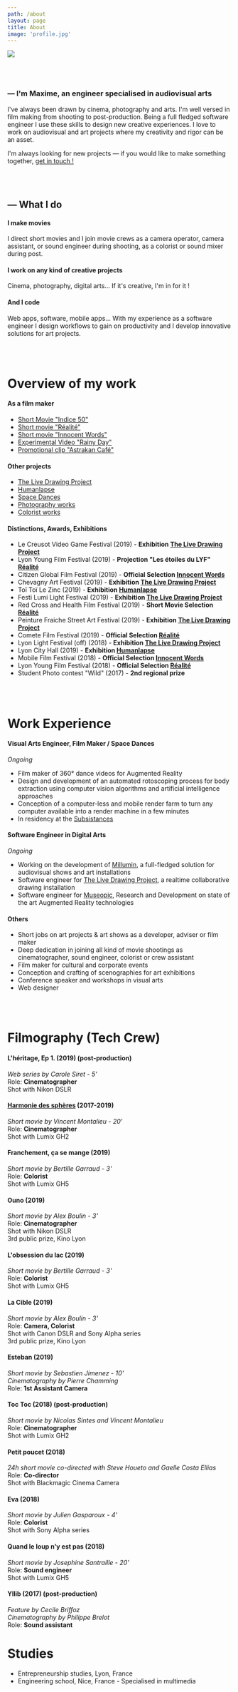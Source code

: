 ```yaml
---
path: /about
layout: page
title: About
image: 'profile.jpg'
---
```


<div class="squareGatsbyPicture" style="min-width: 70%">

<img src="profile.jpg"></img>

</div>
<br/>
<br/>

### — I'm Maxime, an **engineer** specialised in **audiovisual arts**

I've always been drawn by cinema, photography and arts. I'm well versed in film making from shooting to post-production. Being a full fledged software engineer I use these skills to design new creative experiences.
I love to work on audiovisual and art projects where my creativity and rigor can be an asset.

I'm always looking for new projects — if you would like to make something together, [get in touch !](mailto:maxime.touroute@ŋmail.com)

<br><br>

## — What I do

#### I make movies

I direct short movies and I join movie crews as a camera operator, camera assistant, or sound engineer during shooting, as a colorist or sound mixer during post.

#### I work on any kind of creative projects

Cinema, photography, digital arts... If it's creative, I'm in for it !

#### And I code

Web apps, software, mobile apps... With my experience as a software engineer I design workflows to gain on productivity and I develop innovative solutions for art projects.

<br/>
<br/>

# Overview of my work

#### As a film maker

- [Short Movie "Indice 50"](/indice50#content)
- [Short movie "Réalité"](/realite#content)
- [Short movie "Innocent Words"](/innocentWords#content)
- [Experimental Video "Rainy Day"](/rainyday#content)
- [Promotional clip "Astrakan Café"](/badhinjan-trio#content)

#### Other projects

- [The Live Drawing Project](/livedrawing#content)
- [Humanlapse](/humanlapseProject#content)
- [Space Dances](/spacedances#content)
- [Photography works](/photography)
- [Colorist works](/colorist)

#### Distinctions, Awards, Exhibitions

- Le Creusot Video Game Festival (2019) - **Exhibition [The Live Drawing Project](/livedrawing#content)**
- Lyon Young Film Festival (2019) - **Projection "Les étoiles du LYF" [Réalité](/realite#content)**
- Citizen Global Film Festival (2019) - **Official Selection [Innocent Words](/innocentWords#content)**
- Chevagny Art Festival (2019) - **Exhibition [The Live Drawing Project](/livedrawing#content)**
- Toï Toï Le Zinc (2019) - **Exhibition [Humanlapse](/humanlapseProject#content)**
- Festi Lumi Light Festival (2019) - **Exhibition [The Live Drawing Project](/livedrawing#content)**
- Red Cross and Health Film Festival (2019) - **Short Movie Selection [Réalité](/realite#content)**
- Peinture Fraiche Street Art Festival (2019) - **Exhibition [The Live Drawing Project](/livedrawing#content)**
- Comete Film Festival (2019) - **Official Selection [Réalité](/realite#content)**
- Lyon Light Festival (off) (2018) - **Exhibition [The Live Drawing Project](/livedrawing#content)**
- Lyon City Hall (2019) - **Exhibition [Humanlapse](/humanlapseProject#content)**
- Mobile Film Festival (2018) - **Official Selection [Innocent Words](/innocentWords#content)**
- Lyon Young Film Festival (2018) - **Official Selection [Réalité](/realite#content)**
- Student Photo contest "Wild" (2017) - **2nd regional prize**

<br/>
<br/>

# Work Experience

#### Visual Arts Engineer, Film Maker / Space Dances

_Ongoing_

- Film maker of 360° dance videos for Augmented Reality
- Design and development of an automated rotoscoping process for body extraction using computer vision algorithms and artificial intelligence approaches
- Conception of a computer-less and mobile render farm to turn any computer available into a render machine in a few minutes
- In residency at the [Subsistances](//www.les-subs.com/)

#### Software Engineer in Digital Arts

_Ongoing_

- Working on the development of [Millumin](https://www.millumin.com/), a full-fledged solution for audiovisual shows and art installations
- Software engineer for [The Live Drawing Project](/livedrawing#content), a realtime collaborative drawing installation
- Software engineer for [Museopic](//www.museopic.com/), Research and Development on state of the art Augmented Reality technologies

#### Others

- Short jobs on art projects & art shows as a developer, adviser or film maker
- Deep dedication in joining all kind of movie shootings as cinematographer, sound engineer, colorist or crew assistant
- Film maker for cultural and corporate events
- Conception and crafting of scenographies for art exhibitions
- Conference speaker and workshops in visual arts
- Web designer

<br/>
<br/>

# Filmography (Tech Crew)

#### L'héritage, Ep 1. (2019) (post-production)

_Web series by Carole Siret - 5'_  
Role: **Cinematographer**  
Shot with Nikon DSLR

#### [Harmonie des sphères](/harmoniedesspheres) (2017-2019)

_Short movie by Vincent Montalieu - 20'_  
Role: **Cinematographer**  
Shot with Lumix GH2

#### Franchement, ça se mange (2019)

_Short movie by Bertille Garraud - 3'_  
Role: **Colorist**  
Shot with Lumix GH5

#### Ouno (2019)

_Short movie by Alex Boulin - 3'_  
Role: **Cinematographer**  
Shot with Nikon DSLR  
3rd public prize, Kino Lyon

#### L'obsession du lac (2019)

_Short movie by Bertille Garraud - 3'_  
Role: **Colorist**  
Shot with Lumix GH5

#### La Cible (2019)

_Short movie by Alex Boulin - 3'_  
Role: **Camera, Colorist**  
Shot with Canon DSLR and Sony Alpha series  
3rd public prize, Kino Lyon

#### Esteban (2019)

_Short movie by Sebastien Jimenez - 10'_  
_Cinematography by Pierre Chamming_  
Role: **1st Assistant Camera**

#### Toc Toc (2018) (post-production)

_Short movie by Nicolas Sintes and Vincent Montalieu_  
Role: **Cinematographer**  
Shot with Lumix GH2

#### Petit poucet (2018)

_24h short movie co-directed with Steve Houeto and Gaelle Costa Ellias_  
Role: **Co-director**  
Shot with Blackmagic Cinema Camera

#### Eva (2018)

_Short movie by Julien Gasparoux - 4'_  
Role: **Colorist**  
Shot with Sony Alpha series

#### Quand le loup n’y est pas (2018)

_Short movie by Josephine Santraille - 20'_  
Role: **Sound engineer**  
Shot with Lumix GH5

#### Yllib (2017) (post-production)

_Feature by Cecile Briffoz_  
_Cinematography by Philippe Brelot_  
Role: **Sound assistant**

# Studies

- Entrepreneurship studies, Lyon, France
- Engineering school, Nice, France - Specialised in multimedia
